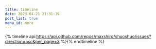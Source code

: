 ```yaml
---
title: timeline
date: 2023-04-21 21:31:19
post_list: true
menu_id: more
---
```

{% timeline api:https://api.github.com/repos/maxshiro/shuoshuo/issues?direction=asc&per_page=3 %}{% endtimeline %}